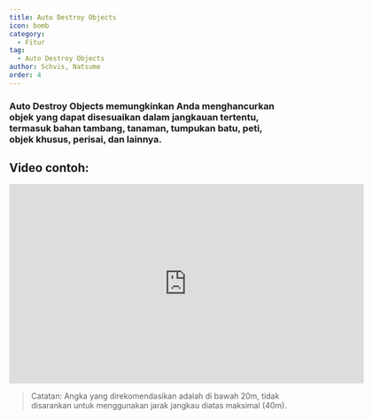 ```yaml
---
title: Auto Destroy Objects
icon: bomb
category:
  - Fitur
tag:
  - Auto Destroy Objects
author: Schvis, Natsume
order: 4
---
```


### Auto Destroy Objects memungkinkan Anda menghancurkan objek yang dapat disesuaikan dalam jangkauan tertentu, termasuk bahan tambang, tanaman, tumpukan batu, peti, objek khusus, perisai, dan lainnya.

## Video contoh:

<div class="iframe-container"><iframe width="640" height="360" src="https://www.youtube.com/embed/3ML6s3SR8nE?list=PL5eI1Tb64p56g27qfYk7VuFTz4FK6YrKa" title="Korepi - Auto Destroy" frameborder="0" allow="accelerometer; autoplay; clipboard-write; encrypted-media; gyroscope; picture-in-picture; web-share" allowfullscreen></iframe></div>

>Catatan: Angka yang direkomendasikan adalah di bawah 20m, tidak disarankan untuk menggunakan jarak jangkau diatas maksimal (40m).